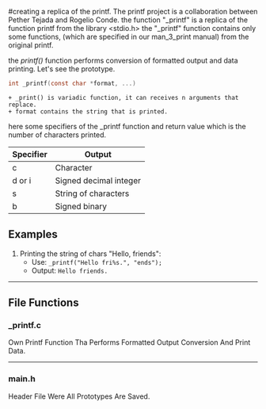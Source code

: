 #creating a replica of the printf.
The printf project is a collaboration between Pether Tejada and Rogelio Conde.
the function "_printf" is a replica of the function printf from the library <stdio.h>
the "_printf" function contains only some functions, (which are specified in our man_3_print manual) from the original printf.

the _printf()_ function performs conversion of formatted output and data printing. 
Let's see the prototype.
```c
int _printf(const char *format, ...)
````
	+ _print() is variadic function, it can receives n arguments that replace.
	+ format contains the string that is printed.

here some specifiers of the _printf function and return value which is the number of characters printed.

| Specifier | Output |
| ------------- | ------------- |
| c  | Character  |
| d or i | Signed decimal integer |
| s  | String of characters  |
| b  | Signed binary  |


## Examples

1. Printing the string of chars "Hello, friends":
	+ Use: `_printf("Hello fri%s.", "ends");`
	+ Output: `Hello friends.`





------------

## File Functions

### _printf.c
Own Printf Function Tha Performs Formatted Output Conversion And Print Data.

------------

### main.h
Header File Were All Prototypes Are Saved.
